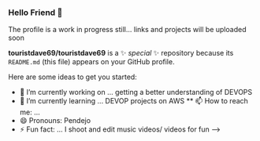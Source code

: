 ### Hello Friend 👋
The profile is a work in progress still...
links and projects will be uploaded soon

**touristdave69/touristdave69** is a ✨ _special_ ✨ repository because its `README.md` (this file) appears on your GitHub profile.

Here are some ideas to get you started:

- 🔭 I’m currently working on ... getting a better understanding of DEVOPS
- 🌱 I’m currently learning ... DEVOP projects on AWS
** 📫 How to reach me: ...
- 😄 Pronouns: Pendejo
- ⚡ Fun fact: ... I shoot and edit music videos/ videos for fun 
-->
